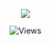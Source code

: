 <p align="center">
  <a href="http://discord.com/users/983914775236980776">
    <img src="https://lanyard.cnrad.dev/api/983914775236980776?bg=2B2D42&borderRadius=5px&hideBadges=true&hideTimestamp=true&idleMessage=Probably%20doing%20something%20else...%22%3E"/>
     </a>
</p>
<p align="center"> <img src="https://gpvc.arturio.dev/bl-d" alt="Views" /> </p>
